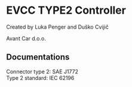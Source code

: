 # EVCC TYPE2 Controller

Created by Luka Penger and Duško Cvijič

Avant Car d.o.o.

## Documentations

Connector type 2: SAE J1772</br>
Type 2 standard: IEC 62196

